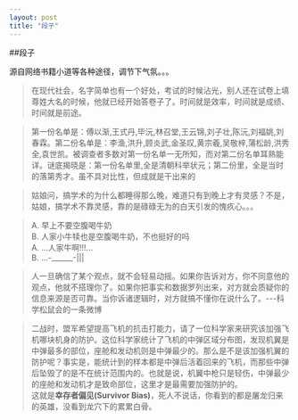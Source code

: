 ```yaml
---
layout: post
title: "段子"
---
```



##段子

源自网络书籍小道等各种途径，调节下气氛。。。

> 在现代社会，名字简单也有一个好处，考试的时候沾光，别人还在试卷上填尊姓大名的时候，他就已经开始答卷子了。时间就是效率，时间就是成绩、时间就是前途。

> 第一份名单是：傅以渐,王式丹,毕沅,林召堂,王云锦,刘子壮,陈沅,刘福姚,刘春霖。第二份名单是：李渔,洪升,顾炎武,金圣叹,黄宗羲,吴敬梓,蒲松龄,洪秀全,袁世凯。被调查者多数对第一份名单一无所知，而对第二份名单耳熟能详。谜底揭晓是：第一份名单里,全是清朝科举状元；第二份里，全是当时的落第秀才。虽不具对比性，但成就是干出来的

> 姑娘问，搞学术的为什么都睡得那么晚，难道只有到晚上才有灵感？不是，姑娘，搞学术不靠灵感，靠的是碌碌无为的白天引发的愧疚心。。。

> A. 早上不要空腹喝牛奶  
B. 人家小牛犊也是空腹喝牛奶，不也挺好的吗  
A. ...人家牛啊!!!...  
B. ...-______-|||

> 人一旦确信了某个观点，就不会轻易动摇。如果你告诉对方，你不同意他的观点，他就不搭理你了。如果你把事实和数据罗列出来，对方就会质疑你的信息来源是否可靠。当你诉诸逻辑时，对方就搞不懂你在说什么了。---科学松鼠会的一条微博

> 二战时，盟军希望提高飞机的抗击打能力，请了一位科学家来研究该加强飞机哪块机身的防护。这位科学家统计了飞机的中弹区域分布图，发现机翼是中弹最多的部位，座舱和发动机则是中弹最少的。那么是不是该加强机翼的防护呢？事实是，能统计到的样本都是中弹后活着回来的飞机，而那些中弹后坠毁了的是不在统计范围内的。也就是说，机翼中枪只是轻伤，中弹最少的座舱和发动机才是致命部位，这里才是最需要加强防护的。  
这就是**幸存者偏见(Survivor Bias)**，死人不说话，你看到的都是屠龙归来的英雄，没看到龙穴下的累累白骨。